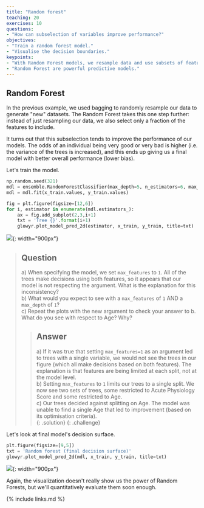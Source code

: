 ```yaml
---
title: "Random forest"
teaching: 20
exercises: 10
questions:
- "How can subselection of variables improve performance?"
objectives:
- "Train a random forest model."
- "Visualise the decision boundaries."
keypoints:
- "With Random Forest models, we resample data and use subsets of features."
- "Random Forest are powerful predictive models."
---
```


## Random Forest

In the previous example, we used bagging to randomly resample our data to generate "new" datasets. The Random Forest takes this one step further: instead of just resampling our data, we also select only a fraction of the features to include.

It turns out that this subselection tends to improve the performance of our models. The odds of an individual being very good or very bad is higher (i.e. the variance of the trees is increased), and this ends up giving us a final model with better overall performance (lower bias).

Let's train the model.

```python
np.random.seed(321)
mdl = ensemble.RandomForestClassifier(max_depth=5, n_estimators=6, max_features=1)
mdl = mdl.fit(x_train.values, y_train.values)

fig = plt.figure(figsize=[12,6])
for i, estimator in enumerate(mdl.estimators_):    
    ax = fig.add_subplot(2,3,i+1)
    txt = 'Tree {}'.format(i+1)
    glowyr.plot_model_pred_2d(estimator, x_train, y_train, title=txt)
```

![](../fig/section6-fig1.png){: width="900px"}

> ## Question
> a) When specifying the model, we set `max_features` to `1`. All of the trees make decisions using both features, so it appears that our model is not respecting the argument.  What is the explanation for this inconsistency?  
> b) What would you expect to see with a `max_features` of `1` AND a `max_depth` of `1`?  
> c) Repeat the plots with the new argument to check your answer to b. What do you see with respect to Age? Why?  
> > ## Answer
> > a) If it was true that setting `max_features=1` as an argument led to trees with a single variable, we would not see the trees in our figure (which all make decisions based on both features). The explanation is that features are being limited at each split, not at the model level.  
> > b) Setting `max_features` to `1` limits our trees to a single split. We now see two sets of trees, some restricted to Acute Physiology Score and some restricted to Age.  
> > c) Our trees decided against splitting on Age. The model was unable to find a single Age that led to improvement (based on its optimisation criteria).  
> {: .solution}
{: .challenge} 

Let's look at final model's decision surface.

```python
plt.figure(figsize=[9,5])
txt = 'Random forest (final decision surface)'
glowyr.plot_model_pred_2d(mdl, x_train, y_train, title=txt)
```

![](../fig/section6-fig2.png){: width="900px"}

Again, the visualization doesn't really show us the power of Random Forests, but we'll quantitatively evaluate them soon enough.

{% include links.md %}

